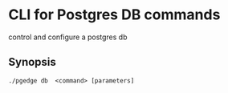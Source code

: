 # CLI for Postgres DB commands

control and configure a postgres db

## Synopsis
    ./pgedge db  <command> [parameters]

